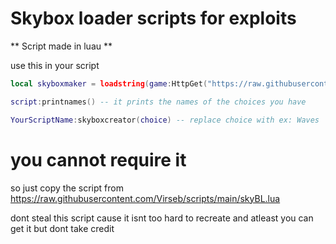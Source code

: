 # Skybox loader scripts for exploits

** Script made in luau **

use this in your script

``` lua
local skyboxmaker = loadstring(game:HttpGet("https://raw.githubusercontent.com/Virseb/scripts/main/skyBL.lua"))()

script:printnames() -- it prints the names of the choices you have

YourScriptName:skyboxcreator(choice) -- replace choice with ex: Waves

```
# you cannot require it 
so just copy the script from
 https://raw.githubusercontent.com/Virseb/scripts/main/skyBL.lua

 


dont steal this script cause it isnt too hard to recreate and atleast
you can get it but dont take credit
